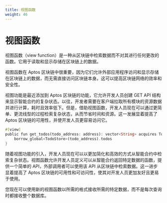 ```yaml
---
title: 视图函数
weight: 46
---
```


# 视图函数

视图函数（view function）是一种从区块链中检索数据而不对其进行任何更改的函数。它用于读取和显示存储在区块链上的数据。

视图函数在 Aptos 区块链中很重要，因为它们允许外部应用程序访问和显示存储在区块链上的数据，而无需直接访问区块链本身。这可以提高区块链网络的效率和安全性。

视图功能是最近添加到 Aptos 区块链的功能，它允许开发人员创建 GET API 结构来显示智能合约的复杂状态。以往，开发者需要在客户端拉取所有模块的资源数据并进行计算，耗时且效率低下。但是，借助视图函数，开发人员现在可以通过更简单、更流线型的过程检索复杂状态，从而节省时间和资源。这一发展显着提高了 Aptos 区块链的可用性，并使开发人员更容易访问它。

<!-- # View functions

View function is a function that retrieves data from the blockchain without making any changes to it. It is used to read and display data stored on the blockchain.

View functions are important in the Aptos blockchain because they allow external applications to access and display data stored on the blockchain without the need for direct access to the blockchain itself. This can improve the efficiency and security of the blockchain network.

View functions are a recent addition to the Aptos blockchain that allows developers to create a GET API structure to display complex states of smart contracts. In the past, developers had to fetch all the module’s resource data and perform calculations on the client-side, which was time-consuming and inefficient. However, with view functions, developers can now retrieve complex states through a simpler and more streamlined process that saves time and resources. This development has significantly improved the usability of the Aptos blockchain and made it more accessible to developers. -->

```rust
#[view]
public fun get_todos(todo_address: address): vector<String> acquires TodoStore {
    borrow_global<TodoStore>(todo_address).todos
}
```

随着视图功能的引入，开发人员现在可以以更加简化和高效的方式从智能合约中检索复杂状态。视图函数允许开发人员定义可以从智能合约返回特定数据的函数，提供一个简单的 API，外部调用者可以使用该 API 从区块链中检索数据。这一进步显着提高了 Aptos 区块链的可用性和可访问性，使其对开发人员更加友好且更易于使用。

您现在可以使用新的视图函数以所需的格式接收所需的特定数据，而不是每次查询时都接收整个数据库。

<!-- With the introduction of view functions, developers can now retrieve complex states from a smart contract in a more streamlined and efficient manner. View functions allow developers to define functions that can return specific data from a smart contract, providing a simple API that can be used by external invokers to retrieve data from the blockchain. This advancement has significantly improved the usability and accessibility of the Aptos blockchain, making it more developer-friendly and easier to use.

Instead of receiving the entire database every time you query it, you can now receive the specific data you need in the desired format using the new view functions. -->
